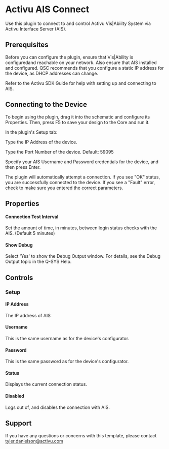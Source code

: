 # Activu AIS Connect

Use this plugin to connect to and control Activu Vis|Abiilty System via Activu Interface Server (AIS).

## Prerequisites

Before you can configure the plugin, ensure that Vis|Ability is configuredand reachable on your network. Also ensure that AIS installed and configured. QSC recommends that you configure a static IP address for the device, as DHCP addresses can change.

Refer to the Activu SDK Guide for help with setting up and connecting to AIS.

## Connecting to the Device
To begin using the plugin, drag it into the schematic and configure its Properties. Then, press F5 to save your design to the Core and run it.

In the plugin's Setup tab:

Type the IP Address of the device.

Type the Port Number of the device.
Default: 59095

Specify your AIS Username and Password credentials for the device, and then press Enter.
  
The plugin will automatically attempt a connection. If you see "OK" status, you are successfully connected to the device. If you see a "Fault" error, check to make sure you entered the correct parameters.

## Properties
#### Connection Test Interval
Set the amount of time, in minutes, between login status checks with the AIS. (Default 5 minutes)

#### Show Debug
Select 'Yes' to show the Debug Output window. For details, see the Debug Output topic in the Q-SYS Help.

## Controls
### Setup
#### IP Address
The IP address of AIS

#### Username
This is the same username as for the device's configurator.

#### Password
This is the same password as for the device's configurator.

#### Status
Displays the current connection status.

#### Disabled
Logs out of, and disables the connection with AIS.

## Support

If you have any questions or concerns with this template, please contact tyler.danielson@activu.com
